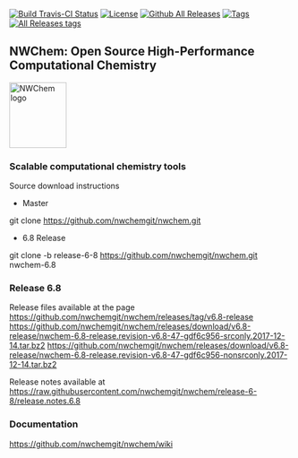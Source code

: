  



[![Build Travis-CI Status](https://travis-ci.org/nwchemgit/nwchem.svg?branch=release-6-8)](https://travis-ci.org/nwchemgit/nwchem)
[![License](https://img.shields.io/badge/license-ECL2-blue.svg)](https://raw.githubusercontent.com/nwchemgit/nwchem/master/LICENSE.md)
[![Github All Releases](https://img.shields.io/github/downloads/nwchemgit/nwchem/total.svg)](https://img.shields.io/github/downloads/nwchemgit/nwchem/total.svg)
[![Tags](https://img.shields.io/github/tag/nwchemgit/nwchem.svg)](https://img.shields.io/github/tag/nwchemgit/nwchem.svg)
[![All Releases tags](https://img.shields.io/github/release/nwchemgit/nwchem/all.svg)](https://img.shields.io/github/release/nwchemgit/nwchem/all.svg)  
 
## NWChem: Open Source High-Performance Computational Chemistry
<img alt="NWChem logo" src="https://raw.githubusercontent.com/nwchemgit/nwchem/master/contrib/git.nwchem/MS3_logo_cropped.png" align=middle width="102pt" height="117pt"/>  

### Scalable computational chemistry tools


Source download instructions

* Master

git clone https://github.com/nwchemgit/nwchem.git

* 6.8 Release

git clone  -b release-6-8 https://github.com/nwchemgit/nwchem.git nwchem-6.8

### Release 6.8

Release files available at the page
https://github.com/nwchemgit/nwchem/releases/tag/v6.8-release
https://github.com/nwchemgit/nwchem/releases/download/v6.8-release/nwchem-6.8-release.revision-v6.8-47-gdf6c956-srconly.2017-12-14.tar.bz2
https://github.com/nwchemgit/nwchem/releases/download/v6.8-release/nwchem-6.8-release.revision-v6.8-47-gdf6c956-nonsrconly.2017-12-14.tar.bz2

Release notes available at  
https://raw.githubusercontent.com/nwchemgit/nwchem/release-6-8/release.notes.6.8

### Documentation
https://github.com/nwchemgit/nwchem/wiki

